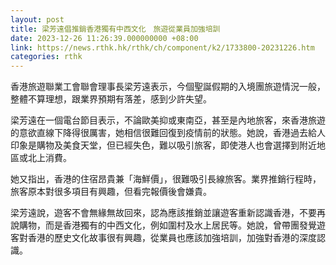 ```yaml
---
layout: post
title: 梁芳遠倡推銷香港獨有中西文化　旅遊從業員加強培訓
date: 2023-12-26 11:26:39.000000000 +08:00
link: https://news.rthk.hk/rthk/ch/component/k2/1733800-20231226.htm
categories: rthk
---
```


香港旅遊聯業工會聯會理事長梁芳遠表示，今個聖誕假期的入境團旅遊情況一般，整體不算理想，跟業界預期有落差，感到少許失望。

梁芳遠在一個電台節目表示，不論歐美抑或東南亞，甚至是內地旅客，來香港旅遊的意欲直線下降得很厲害，她相信很難回復到疫情前的狀態。她說，香港過去給人印象是購物及美食天堂，但已經失色，難以吸引旅客，即使港人也會選擇到附近地區或北上消費。

她又指出，香港的住宿昂貴兼「海鮮價」，很難吸引長線旅客。業界推銷行程時，旅客原本對很多項目有興趣，但看完報價後會嫌貴。

梁芳遠說，遊客不會無緣無故回來，認為應該推銷並讓遊客重新認識香港，不要再說購物，而是香港獨有的中西文化，例如圍村及水上居民等。她說，曾帶團發覺遊客對香港的歷史文化故事很有興趣，從業員也應該加強培訓，加強對香港的深度認識。
